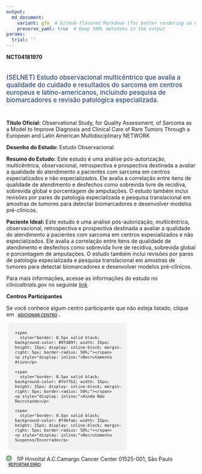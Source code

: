 ```yaml
---
output: 
  md_document:
    variant: gfm  # GitHub-flavored Markdown (for better rendering on GitHub)
    preserve_yaml: true  # Keep YAML metadata in the output
params:
  trial: ''
---
```


**NCT04181970**

<div style="padding: 5px 5px 5px 0px; font-size: 1.20em; font-weight: 500; color: #2E4A7F; text-align: left; margin-bottom: 20px">

(SELNET) Estudo observacional multicêntrico que avalia a qualidade do
cuidado e resultados do sarcoma em centros europeus e latino-americanos,
incluindo pesquisa de biomarcadores e revisão patológica especializada.

</div>

**Título Oficial:** Observational Study, for Quality Assessment, of
Sarcoma as a Model to Improve Diagnosis and Clinical Care of Rare Tumors
Through a European and Latin American Multidisciplinary NETWORK

**Desenho do Estudo:** Estudo Observacional

**Resumo do Estudo:** Este estudo é uma análise pós-autorização,
multicêntrica, observacional, retrospectiva e prospectiva destinada a
avaliar a qualidade do atendimento a pacientes com sarcoma em centros
especializados e não especializados. Ele avalia a correlação entre itens
de qualidade de atendimento e desfechos como sobrevida livre de
recidiva, sobrevida global e porcentagem de amputações. O estudo também
inclui revisões por pares de patologia especializada e pesquisa
translacional em amostras de tumores para detectar biomarcadores e
desenvolver modelos pré-clínicos.

**Paciente Ideal:** Este estudo é uma análise pós-autorização,
multicêntrica, observacional, retrospectiva e prospectiva destinada a
avaliar a qualidade do atendimento a pacientes com sarcoma em centros
especializados e não especializados. Ele avalia a correlação entre itens
de qualidade de atendimento e desfechos como sobrevida livre de
recidiva, sobrevida global e porcentagem de amputações. O estudo também
inclui revisões por pares de patologia especializada e pesquisa
translacional em amostras de tumores para detectar biomarcadores e
desenvolver modelos pré-clínicos.

Para mais informações, acesse as informações do estudo no
*clinicaltrials.gov* no seguinte
[link](https://clinicaltrials.gov/ct2/show/NCT04181970)

**Centros Participantes**

Se você conhece algum centro participante que não esteja listado, clique
em
<span style="color: #2E4A7F; margin-left: 2px; padding: 4px; background-color: #f3f2f1; border-radius: 8px; font-weight: 500; font-size: 0.75em"><a
href="https://flazar.shinyapps.io/formsapp?study_nct_id=NCT04181970&amp;location_id=N%2FA&amp;location_full_name=N%2FA&amp;form_type=Adicionar%20Centro"
target="_blank">ADICIONAR CENTRO</a></span>.

<div style="margin-bottom: 8px; margin-left: 5px; padding: 8px; max-width: 300px; background-color: #f3f2f1; border-radius: 8px; font-size: 0.9em">

<div style="margin-left: 10px;">

    <span 
      style="border: 0.5px solid black; background-color: #9fd89f; width: 15px; height: 15px; display: inline-block; margin-right: 5px; border-radius: 50%;"></span>
    <p style="display: inline;">Recrutamento Ativo</p>

</div>

<div style="margin-left: 10px;">

    <span 
      style="border: 0.5px solid black; background-color: #fef7b2; width: 15px; height: 15px; display: inline-block; margin-right: 5px; border-radius: 50%;"></span>
    <p style="display: inline;">Ainda Não Recrutando</p>

</div>

<div style="margin-left: 10px;">

    <span 
      style="border: 0.5px solid black; background-color: #f4bfab; width: 15px; height: 15px; display: inline-block; margin-right: 5px; border-radius: 50%;"></span>
    <p style="display: inline;">Recrutamento Suspenso/Encerrado</p>

</div>

</div>

<span style="border: 0.5px solid black; display: inline-block; width: 12px; height: 12px; border-radius: 50%; margin-right: 10px; padding-bottom: 0px; background-color: #9fd89f;"></span>
SP Hospital A.C.Camargo Cancer Center 01525-001, São Paulo
<span style="color: #2E4A7F; margin-left: 2px; padding: 4px; background-color: #f3f2f1; border-radius: 8px; font-weight: 500; font-size: 0.75em"><a
href="https://flazar.shinyapps.io/formsapp?study_nct_id=NCT04181970&amp;location_id=ACCAMARGOSAOPAULOBRAZIL&amp;location_full_name=Hospital%20A.C.Camargo%20Cancer%20Center%2C%2001525-001%2C%20S%C3%A3o%20Paulo&amp;form_type=Reportar%20Erro"
target="_blank">REPORTAR ERRO</a></span>
